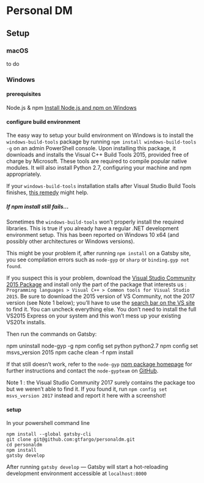 # Personal DM

## Setup

### macOS
to do

### Windows

#### prerequisites
Node.js & npm
[Install Node.js and npm on Windows](http://blog.teamtreehouse.com/install-node-js-npm-windows)

#### configure build environment
The easy way to setup your build environment on Windows is to install the `windows-build-tools` package by running `npm install windows-build-tools -g` on an admin PowerShell console. Upon installing this package, it downloads and installs the Visual C++ Build Tools 2015, provided free of charge by Microsoft. These tools are required to compile popular native modules. It will also install Python 2.7, configuring your machine and npm appropriately.

If your `windows-build-tools` installation stalls after Visual Studio Build Tools finishes, [this remedy](https://github.com/felixrieseberg/windows-build-tools/issues/47#issuecomment-296881488) might help.

##### If npm install still fails…
Sometimes the `windows-build-tools` won’t properly install the required libraries. This is true if you already have a regular .NET development environment setup. This has been reported on Windows 10 x64 (and possibly other architectures or Windows versions).

This might be your problem if, after running `npm install` on a Gatsby site, you see compilation errors such as `node-gyp` or `sharp` or `binding.gyp not found`.

If you suspect this is your problem, download the [Visual Studio Community 2015 Package](https://www.visualstudio.com/products/visual-studio-community-vs) and install only the part of the package that interests us : `Programming languages > Visual C++ > Common tools for Visual Studio 2015`. Be sure to download the 2015 version of VS Community, not the 2017 version (see Note 1 below); you’ll have to use the [search bar on the VS site](https://www.visualstudio.com/products/visual-studio-community-vs) to find it. You can uncheck everything else. You don’t need to install the full VS2015 Express on your system and this won’t mess up your existing VS201x installs.

Then run the commands on Gatsby:

npm uninstall node-gyp -g
npm config set python python2.7
npm config set msvs_version 2015
npm cache clean -f
npm install


If that still doesn’t work, refer to the `node-gyp` [npm package homepage](https://www.npmjs.com/package/node-gyp) for further instructions and contact the `node-gypteam` on [GitHub](https://github.com/nodejs/node-gyp/issues).

Note 1 : the Visual Studio Community 2017 surely contains the package too but we weren’t able to find it. If you found it, run `npm config set msvs_version 2017` instead and report it here with a screenshot!

#### setup
In your powershell command line

```
npm install --global gatsby-cli
git clone git@github.com:gtfargo/personaldm.git
cd personaldm
npm install
gatsby develop
```

After running `gatsby develop` — Gatsby will start a hot-reloading development environment accessible at `localhost:8000`

